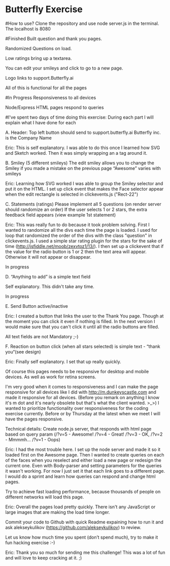 # Butterfly Exercise

#How to use? 
Clone the repository and use node server.js in the terminal. The localhost is 8080

#Finished
Built question and thank you pages.

Randomized Questions on load.

Low ratings bring up a textarea.

You can edit your smileys and click to go to a new page.

Logo links to support.Butterfly.ai

All of this is functional for all the pages

#In Progress
Responsiveness to all devices

Node/Express HTML pages respond to queries

#I've spent two days of time doing this exercise:
During each part I will explain what I have done for each


A. Header:
Top left button should send to support.butterfly.ai
Butterfly inc. is the Company Name

Eric: This is self explanatory. I was able to do this once I learned how SVG and Sketch worked. Then it was simply wrapping an a tag around it.


B. Smiley (5 different smileys)
The edit smiley allows you to change the Smiley if you made a mistake on the previous page
“Awesome” varies with smileys

Eric: Learning how SVG worked I was able to group the Smiley selector and put it on the HTML. I set up click event that makes the Face selector appear when the edit rectangle is selected in clickevents.js ("Rect-22")



C. Statements (ratings)
Please implement all 5 questions (on render server should randomize an order)
If the user selects 1 or 2 stars, the extra feedback field appears (view example 1st statement)

Eric: This was really fun to do because it took problem solving. First I wanted to randomize all the divs each time the page is loaded. I used for loop that randomized the order of the divs with the class "question" in clickevents.js. I used a simple star rating plugin for the stars for the sake of time (http://jsfiddle.net/moob/zexvtoz1/13/). I then set up a clickevent that if the value for the radio button is 1 or 2 then the text area will appear. Otherwise it will not appear or disappear.

In progress

D. “Anything to add” is a simple text field

Self explanatory. This didn't take any time.

In progress

E. Send Button active/inactive

Eric: I created a button that links the user to the Thank You page. Though at the moment you can click it even if nothing is filled. In the next version I would make sure that you can't click it until all the radio buttons are filled.

All text fields are not Mandatory ;-)

F. Reaction on button click (when all stars selected) is simple text - “thank you“(see design)

Eric: Finally self explanatory. I set that up really quickly.

Of course this pages needs to be responsive for desktop and mobile devices. As well as work for retina screens.

I'm very good when it comes to responsiveness and I can make the page responsive for all devices like I did with http://m.dunkeyscastle.com and made it responsive for all devices. (Before you remark on anything I know it's m dot and it's nearly obsolete but that's what the client wanted. >_>) I wanted to prioritize functionality over responsiveness for the coding exercise currently. Before or by Thursday at the latest when we meet I will have the pages responsive.

Technical details:
Create node.js server, that responds with html page based on query param (/?v=5 - Awesome! /?v=4 - Great! /?v=3 - OK, /?v=2 - Mmmmh... /?v=1 - Oops)

Eric: I had the most trouble here. I set up the node server and made it so it loaded first on the Awesome page. Then I wanted to create queries on each of the faces when you reselect and either load a new page or redesign the current one. Even with Body-parser and setting parameters for the queries it wasn't working. For now I just set it that each link goes to a different page. I would do a sprint and learn how queries can respond and change html pages.


Try to achieve fast loading performance, because thousands of people on different networks will load this page.

Eric: Overall the pages load pretty quickly. There isn't any JavaScript or large images that are making the load time longer.

Commit your code to Github with quick Readme expaining how to run it and ask alekseykulikov (https://github.com/alekseykulikov) to review.

Let us know how much time you spent (don’t spend much), try to make it fun hacking exercise :-)

Eric: Thank you so much for sending me this challenge! This was a lot of fun and will love to keep cracking at it. ;)
